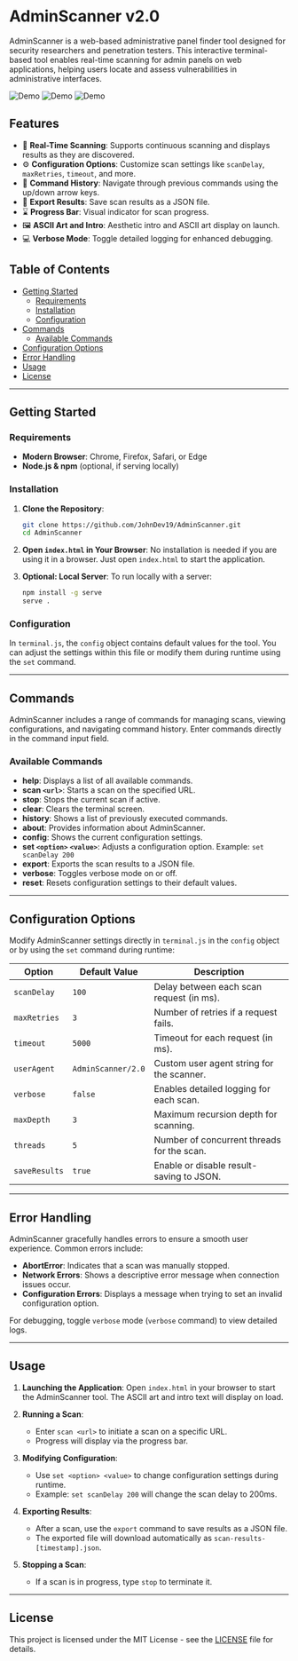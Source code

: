 # AdminScanner v2.0

AdminScanner is a web-based administrative panel finder tool designed for security researchers and penetration testers. This interactive terminal-based tool enables real-time scanning for admin panels on web applications, helping users locate and assess vulnerabilities in administrative interfaces.

![Demo](terminalas.jpg)
![Demo](terminalas2.jpg)
![Demo](terminalas3.jpg)

## Features

- 🔎 **Real-Time Scanning**: Supports continuous scanning and displays results as they are discovered.
- ⚙️ **Configuration Options**: Customize scan settings like `scanDelay`, `maxRetries`, `timeout`, and more.
- 📌 **Command History**: Navigate through previous commands using the up/down arrow keys.
- 🔐 **Export Results**: Save scan results as a JSON file.
- ⌛ **Progress Bar**: Visual indicator for scan progress.
- 🖼️ **ASCII Art and Intro**: Aesthetic intro and ASCII art display on launch.
- 💻 **Verbose Mode**: Toggle detailed logging for enhanced debugging.

## Table of Contents
- [Getting Started](#getting-started)
  - [Requirements](#requirements)
  - [Installation](#installation)
  - [Configuration](#configuration)
- [Commands](#commands)
  - [Available Commands](#available-commands)
- [Configuration Options](#configuration-options)
- [Error Handling](#error-handling)
- [Usage](#usage)
- [License](#license)

---

## Getting Started

### Requirements
- **Modern Browser**: Chrome, Firefox, Safari, or Edge
- **Node.js & npm** (optional, if serving locally)

### Installation

1. **Clone the Repository**:
   ```bash
   git clone https://github.com/JohnDev19/AdminScanner.git
   cd AdminScanner
   ```

2. **Open `index.html` in Your Browser**:
   No installation is needed if you are using it in a browser. Just open `index.html` to start the application.

3. **Optional: Local Server**:
   To run locally with a server:
   ```bash
   npm install -g serve
   serve .
   ```

### Configuration

In `terminal.js`, the `config` object contains default values for the tool. You can adjust the settings within this file or modify them during runtime using the `set` command.

---

## Commands

AdminScanner includes a range of commands for managing scans, viewing configurations, and navigating command history. Enter commands directly in the command input field.

### Available Commands

- **help**: Displays a list of all available commands.
- **scan `<url>`**: Starts a scan on the specified URL.
- **stop**: Stops the current scan if active.
- **clear**: Clears the terminal screen.
- **history**: Shows a list of previously executed commands.
- **about**: Provides information about AdminScanner.
- **config**: Shows the current configuration settings.
- **set `<option>` `<value>`**: Adjusts a configuration option. Example: `set scanDelay 200`
- **export**: Exports the scan results to a JSON file.
- **verbose**: Toggles verbose mode on or off.
- **reset**: Resets configuration settings to their default values.

---

## Configuration Options

Modify AdminScanner settings directly in `terminal.js` in the `config` object or by using the `set` command during runtime:

| Option       | Default Value | Description                                       |
|--------------|---------------|---------------------------------------------------|
| `scanDelay`  | `100`         | Delay between each scan request (in ms).          |
| `maxRetries` | `3`           | Number of retries if a request fails.             |
| `timeout`    | `5000`        | Timeout for each request (in ms).                 |
| `userAgent`  | `AdminScanner/2.0` | Custom user agent string for the scanner.  |
| `verbose`    | `false`       | Enables detailed logging for each scan.           |
| `maxDepth`   | `3`           | Maximum recursion depth for scanning.             |
| `threads`    | `5`           | Number of concurrent threads for the scan.        |
| `saveResults`| `true`        | Enable or disable result-saving to JSON.          |

---

## Error Handling

AdminScanner gracefully handles errors to ensure a smooth user experience. Common errors include:

- **AbortError**: Indicates that a scan was manually stopped.
- **Network Errors**: Shows a descriptive error message when connection issues occur.
- **Configuration Errors**: Displays a message when trying to set an invalid configuration option.

For debugging, toggle `verbose` mode (`verbose` command) to view detailed logs.

---

## Usage

1. **Launching the Application**:
   Open `index.html` in your browser to start the AdminScanner tool. The ASCII art and intro text will display on load.

2. **Running a Scan**:
   - Enter `scan <url>` to initiate a scan on a specific URL.
   - Progress will display via the progress bar.

3. **Modifying Configuration**:
   - Use `set <option> <value>` to change configuration settings during runtime.
   - Example: `set scanDelay 200` will change the scan delay to 200ms.

4. **Exporting Results**:
   - After a scan, use the `export` command to save results as a JSON file.
   - The exported file will download automatically as `scan-results-[timestamp].json`.

5. **Stopping a Scan**:
   - If a scan is in progress, type `stop` to terminate it.

---

## License

This project is licensed under the MIT License - see the [LICENSE](LICENSE) file for details.
